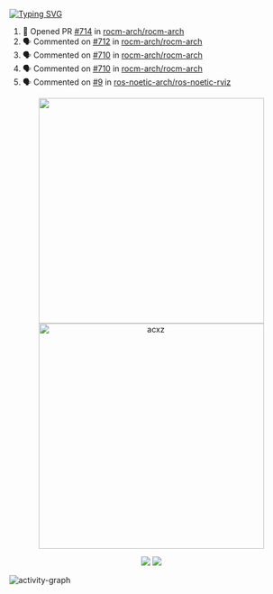[![Typing SVG](https://readme-typing-svg.herokuapp.com?size=16&color=AFFFA3&multiline=true&height=75&lines=contributing+to+robotics%2Faerospace%2Fml%2Fgpu+software;packaging+it+for+archlinux;ricer)](https://git.io/typing-svg)

<!--START_SECTION:activity-->
1. 💪 Opened PR [#714](https://github.com/rocm-arch/rocm-arch/pull/714) in [rocm-arch/rocm-arch](https://github.com/rocm-arch/rocm-arch)
2. 🗣 Commented on [#712](https://github.com/rocm-arch/rocm-arch/issues/712) in [rocm-arch/rocm-arch](https://github.com/rocm-arch/rocm-arch)
3. 🗣 Commented on [#710](https://github.com/rocm-arch/rocm-arch/issues/710) in [rocm-arch/rocm-arch](https://github.com/rocm-arch/rocm-arch)
4. 🗣 Commented on [#710](https://github.com/rocm-arch/rocm-arch/issues/710) in [rocm-arch/rocm-arch](https://github.com/rocm-arch/rocm-arch)
5. 🗣 Commented on [#9](https://github.com/ros-noetic-arch/ros-noetic-rviz/issues/9) in [ros-noetic-arch/ros-noetic-rviz](https://github.com/ros-noetic-arch/ros-noetic-rviz)
<!--END_SECTION:activity-->

<p align="center">
  <img width="400em" src=https://github-readme-stats.vercel.app/api?username=acxz&include_all_commits=true&show_icons=true />
  <img width="400em" src="https://github-readme-streak-stats.herokuapp.com/?user=acxz&" alt="acxz" />
</p>

<p align="center">
  <img src=https://github-readme-stats.vercel.app/api/top-langs/?username=acxz&layout=compact />
  <img src=https://github-profile-trophy.vercel.app/?username=acxz&row=2&column=4 />
</p>

![activity-graph](https://activity-graph.herokuapp.com/graph?username=acxz&theme=aqua)
